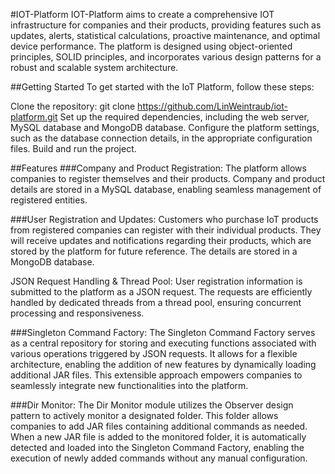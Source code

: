 #IOT-Platform
IOT-Platform aims to create a comprehensive IOT infrastructure for companies and their products, providing features such as updates, alerts, statistical calculations, proactive maintenance, and optimal device performance. The platform is designed using object-oriented principles, SOLID principles, and incorporates various design patterns for a robust and scalable system architecture.

##Getting Started
To get started with the IoT Platform, follow these steps:

Clone the repository: git clone https://github.com/LinWeintraub/iot-platform.git
Set up the required dependencies, including the web server, MySQL database and MongoDB database.
Configure the platform settings, such as the database connection details, in the appropriate configuration files.
Build and run the project.

##Features
###Company and Product Registration: The platform allows companies to register themselves and their products. Company and product details are stored in a MySQL database, enabling seamless management of registered entities.

###User Registration and Updates: Customers who purchase IoT products from registered companies can register with their individual products. They will receive updates and notifications regarding their products, which are stored by the platform for future reference. The details are stored in a MongoDB database.

JSON Request Handling & Thread Pool: User registration information is submitted to the platform as a JSON request. The requests are efficiently handled by dedicated threads from a thread pool, ensuring concurrent processing and responsiveness.

###Singleton Command Factory: The Singleton Command Factory serves as a central repository for storing and executing functions associated with various operations triggered by JSON requests. It allows for a flexible architecture, enabling the addition of new features by dynamically loading additional JAR files. This extensible approach empowers companies to seamlessly integrate new functionalities into the platform.

###Dir Monitor: The Dir Monitor module utilizes the Observer design pattern to actively monitor a designated folder. This folder allows companies to add JAR files containing additional commands as needed. When a new JAR file is added to the monitored folder, it is automatically detected and loaded into the Singleton Command Factory, enabling the execution of newly added commands without any manual configuration.
